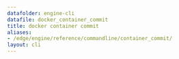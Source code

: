 ```yaml
---
datafolder: engine-cli
datafile: docker_container_commit
title: docker container commit
aliases:
- /edge/engine/reference/commandline/container_commit/
layout: cli
---
```


<!--
This page is automatically generated from Docker's source code. If you want to
suggest a change to the text that appears here, open a ticket or pull request
in the source repository on GitHub:

https://github.com/docker/cli
-->
